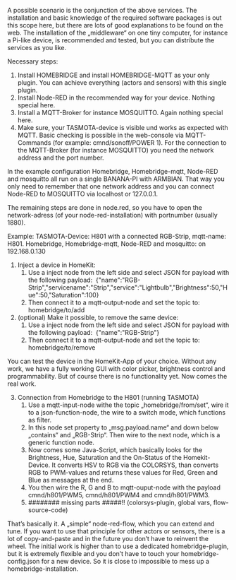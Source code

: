 A possible scenario is the conjunction of the above services. The installation and basic knowledge of the required software packages is out this scope here, but there are lots of good explanations to be found on the web. The installation of the „middleware“ on one tiny computer, for instance a Pi-like device, is recommended and tested, but you can distribute the services as you like.

Necessary steps:

1. Install HOMEBRIDGE and install HOMEBRIDGE-MQTT as your only plugin. You can achieve everything (actors and sensors) with this single plugin.
2. Install Node-RED in the recommended way for your device. Nothing special here.
3. Install a MQTT-Broker for instance MOSQUITTO. Again nothing special here.
4. Make sure, your TASMOTA-device is visible und works as expected with MQTT. Basic checking is possible in the web-console via MQTT-Commands (for example: cmnd/sonoff/POWER 1). For the connection to the MQTT-Broker (for instance MOSQUITTO) you need the network address and the port number.

In the example configuration Homebridge, Homebridge-mqtt, Node-RED and mosquitto all run on a single BANANA-PI with ARMBIAN. That way you only need to remember that one network address and you can connect Node-RED to MOSQUITTO via localhost or 127.0.0.1. 

The remaining steps are done in node.red, so you have to open the network-adress (of your node-red-installation) with portnumber (usually 1880).

Example:
TASMOTA-Device: H801 with a connected RGB-Strip, mqtt-name: H801.
Homebridge, Homebridge-mqtt, Node-RED and mosquitto: on 192.168.0.130


1. Inject a device in HomeKit:
    1. Use a inject node from the left side and select JSON for payload with the following payload:  {"name":"RGB-Strip","servicename":"Strip","service":"Lightbulb","Brightness":50,"Hue":50,"Saturation":100}
    2.  Then connect it to a mqtt-output-node and set the topic to: homebridge/to/add 
2. (optional) Make it possible, to remove the same device:
    1. Use a inject node from the left side and select JSON for payload with the following payload:  {"name":"RGB-Strip"}
    2.  Then connect it to a mqtt-output-node and set the topic to: homebridge/to/remove

You can test the device in the HomeKit-App of your choice. Without any work, we have a fully working GUI with color picker, brightness control and programmability. But of course there is no functionality yet. Now comes the real work.

3.  Connection from Homebridge to the H801 (running TASMOTA)
    1. Use a mqtt-input-node withe the topic „homebridge/from/set“, wire it to a json-function-node, the wire to a switch mode, which functions as filter.
    2. In this node set property to „msg.payload.name“ and down below „contains“ and „RGB-Strip“. Then wire to the next node, which is a generic function node.
    3. Now comes some Java-Script, which basically looks for the Brightness, Hue, Saturation and the On-Status of the Homekit-Device. It converts HSV to RGB via the COLORSYS, than converts RGB to PWM-values and returns these values for Red, Green and Blue as messages at the end.
    4. You then wire the R, G and B to mqtt-ouput-node with the payload cmnd/h801/PWM5, cmnd/h801/PWM4 and cmnd/h801/PWM3.
    5. ######## missing parts   #####!! (colorsys-plugin, global vars, flow-source-code)


That’s basically it. A „simple“ node-red-flow, which you can extend and tune. If you want to use that principle for other actors or sensors, there is a lot of copy-and-paste and in the future you don’t have to reinvent the wheel. The initial work is higher than to use a dedicated homebridge-plugin, but it is extremely flexible and you don’t have to touch your homebridge-config.json for a new device. So it is close to impossible to mess up a homebridge-installation.




